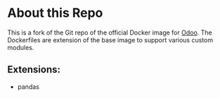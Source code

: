 About this Repo
======

This is a fork of the Git repo of the official Docker image for [Odoo](https://registry.hub.docker.com/_/odoo/). The Dockerfiles are extension of the base image to support various custom modules.

## Extensions:
<ul>
  <li> pandas </li>

</ul>
